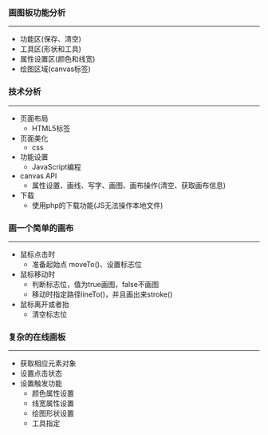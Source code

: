 ### 画图板功能分析
---

- 功能区(保存、清空)
- 工具区(形状和工具)
- 属性设置区(颜色和线宽)
- 绘图区域(canvas标签)

### 技术分析
---

- 页面布局
  - HTML5标签
- 页面美化
  - css
- 功能设置  
  - JavaScript编程
- canvas API
  - 属性设置、画线、写字、画图、画布操作(清空、获取画布信息)
- 下载
  - 使用php的下载功能(JS无法操作本地文件)

### 画一个简单的画布
---

- 鼠标点击时
  - 准备起始点 moveTo()、设置标志位
- 鼠标移动时
  - 判断标志位，值为true画图，false不画图
  - 移动时指定路径lineTo()，并且画出来stroke()
- 鼠标离开或者抬
  - 清空标志位

### 复杂的在线画板
---

- 获取相应元素对象
- 设置点击状态
- 设置触发功能
  - 颜色属性设置
  - 线宽属性设置
  - 绘图形状设置
  - 工具指定
